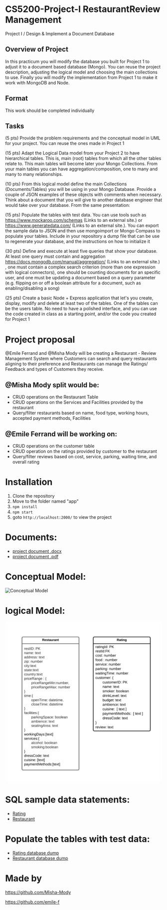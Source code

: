 # CS5200-Project-I RestaurantReview Management
Project I / Design &amp; Implement a Document Database

## Overview of Project
In this practicum you will modify the database you built for Project 1 to adjust it to a document based database (Mongo). You can reuse the project description, adjusting the logical model and choosing the main collections to use. Finally you will modify the implementation from Project 1 to make it work with MongoDB and Node.

## Format
This work should be completed individually
## Tasks
(5 pts) Provide the problem requirements and the conceptual model in UML for your project. You can reuse the ones made in Project 1

(15 pts) Adapt the Logical Data model from your Project 2 to have hierarchical tables. This is, main (root) tables from which all the other tables relate to. This main tables will become later your Mongo Collections. From your main tables you can have aggregation/composition, one to many and many to many relationships.

(10 pts) From this logical model define the main Collections (Documents/Tables) you will be using in your Mongo Database. Provide a couple of JSON examples of these objects with comments when necessary. Think about a document that you will give to another database engineer that would take over your database. From the same presentation:

(15 pts) Populate the tables with test data. You can use tools such as https://www.mockaroo.com/schemas (Links to an external site.) or  https://www.generatedata.com/ (Links to an external site.). You can export the sample data to JSON and then use mongoimport or Mongo Compass to populate your tables. Include in your repository a dump file that can be use to regenerate your database, and the instructions on how to initialize it

(30 pts) Define and execute at least five queries that show your database. At least one query must contain and aggregation https://docs.mongodb.com/manual/aggregation/ (Links to an external site.) , one must contain a complex search criterion (more than one expression with logical connectors), one should be counting documents for an specific user, and one must be updating a document based on a query parameter (e.g. flipping on or off a boolean attribute for a document, such as enabling/disabling a song)

(25 pts) Create a basic Node + Express application that let's you create, display, modify and delete at least two of the tables. One of the tables can be the users table. No need to have a polished interface, and you can use the code created in class as a starting point, and/or the code you created for Project 1

# Project proposal

@Emile Ferrand and @Misha Mody will be creating a Restaurant - Review Management System where Customers can search and query restaurants aligning to their preference and Restaurants can manage the Ratings/ Feedback and types of Customers they receive.

## @Misha Mody split would be:

- CRUD operations on the Restaurant Table
- CRUD operations on the Services and Facilities provided by the restaurant
- Query/filter restaurants based on name, food type, working hours, accepted payment methods, Facilities 

## @Emile Ferrand will be working on:

- CRUD operations on the customer table
- CRUD operation on the ratings provided by customer to the restaurant
- Query/filter reviews based on cost, service, parking, waiting time, and overall rating

# Installation

1) Clone the repository 
2) Move to the folder named "app"
3) `npm install`
4) `npm start`
5) goto `http://localhost:2000/` to view the project

# Documents:

- [project document .docx](./docs/CS5200%20project%201.docx)
- [project document .pdf](./docs/CS5200%20project%201.pdf)

# Conceptual Model:

![Conceptual Model](./diagrams/UML.png)

# logical Model:

![Logical Model](./diagrams/ERD.png)

# SQL sample data statements:

- [Rating](./db/rating-example.json)
- [Restaurant](./db/restaurant-example.json)

# Populate the tables with test data:

- [Rating database dump](./db/rating.json)
- [Restaurant database dump](./db/restaurant.json)

# Made by
https://github.com/Misha-Mody

https://github.com/emile-f
